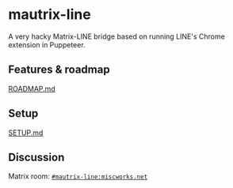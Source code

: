 # mautrix-line
A very hacky Matrix-LINE bridge based on running LINE's Chrome extension in Puppeteer.

## Features & roadmap
[ROADMAP.md](ROADMAP.md)

## Setup
[SETUP.md](SETUP.md)

## Discussion
Matrix room: [`#mautrix-line:miscworks.net`](https://matrix.to/#/#mautrix-line:miscworks.net)
